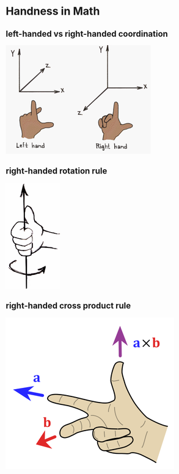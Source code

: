 # Handness in Math

## left-handed vs right-handed coordination

![left_vs_right_coord](./images/left_vs_right_coord.gif)

## right-handed rotation rule

![right_hand_rule_rotate](./images/right_hand_rule_rotate.gif)

## right-handed cross product rule

![right_hand_rule_cross_product](./images/right_hand_rule_cross_product.png)